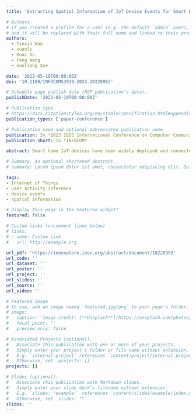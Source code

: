```yaml
---
title: 'Extracting Spatial Information of IoT Device Events for Smart Home Safety Monitoring'

# Authors
# If you created a profile for a user (e.g. the default `admin` user), write the username (folder name) here
# and it will be replaced with their full name and linked to their profile.
authors:
  - Yinxin Wan
  - xuanli
  - Kuai Xu
  - Feng Wang
  - Guoliang Xue

date: '2023-05-19T00:00:00Z'
doi: '10.1109/INFOCOM53939.2023.10228993'

# Schedule page publish date (NOT publication's date).
publishDate: '2023-05-19T00:00:00Z'

# Publication type.
# https://docs.citationstyles.org/en/stable/specification.html#appendix-iii-types
publication_types: ['paper-conference']

# Publication name and optional abbreviated publication name.
publication: In *2023 IEEE International Conference on Computer Communications*
publication_short: In *INFOCOM*

abstract: Smart home IoT devices have been widely deployed and connected to many home networks for various applications such as intelligent home automation, connected healthcare, and security surveillance. The informative network traffic traces generated by IoT devices have enabled recent research advances on smart home network measurement. However, due to the cloud- based communication model of smart home IoT devices and the lack of traffic data collected at the cloud end, little effort has been devoted to extracting the spatial information of IoT device events to determine where a device event is triggered. In this paper, we examine why extracting the device events’ spatial information is challenging by analyzing the communication model of the smart home IoT system. We then propose a system named IoTDuet for determining whether a device event is triggered locally or remotely by utilizing the fact that the controlling devices such as smartphones and tablets always communicate with cloud servers with static domain names when issuing commands from the home network. We further show the importance of extracting the critical spatial information of IoT device events by exploring its applications in smart home safety monitoring.

# Summary. An optional shortened abstract.
# summary: Lorem ipsum dolor sit amet, consectetur adipiscing elit. Duis posuere tellus ac convallis placerat. Proin tincidunt magna sed ex sollicitudin condimentum.

tags: 
- Internet of Things
- user activity inference
- device events
- spatial information

# Display this page in the Featured widget?
featured: false

# Custom links (uncomment lines below)
# links:
# - name: Custom Link
#   url: http://example.org

url_pdf: 'https://ieeexplore.ieee.org/abstract/document/10228993'
url_code: ''
url_dataset: ''
url_poster: ''
url_project: ''
url_slides: ''
url_source: ''
url_video: ''

# Featured image
# To use, add an image named `featured.jpg/png` to your page's folder.
# image:
#   caption: 'Image credit: [**Unsplash**](https://unsplash.com/photos/pLCdAaMFLTE)'
#   focal_point: ''
#   preview_only: false

# Associated Projects (optional).
#   Associate this publication with one or more of your projects.
#   Simply enter your project's folder or file name without extension.
#   E.g. `internal-project` references `content/project/internal-project/index.md`.
#   Otherwise, set `projects: []`.
projects: []

# Slides (optional).
#   Associate this publication with Markdown slides.
#   Simply enter your slide deck's filename without extension.
#   E.g. `slides: "example"` references `content/slides/example/index.md`.
#   Otherwise, set `slides: ""`.
slides: ''
---
```


